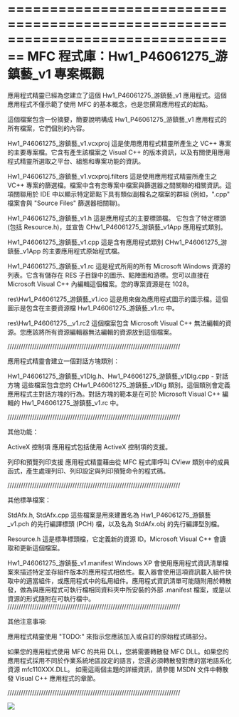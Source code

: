 ﻿================================================================================
    MFC 程式庫：Hw1_P46061275_游鎮藝_v1 專案概觀
===============================================================================

應用程式精靈已經為您建立了這個 Hw1_P46061275_游鎮藝_v1 應用程式。這個應用程式不僅示範了使用 MFC 的基本概念，也是您撰寫應用程式的起點。

這個檔案包含一份摘要，簡要說明構成 Hw1_P46061275_游鎮藝_v1 應用程式的
所有檔案，它們個別的內容。

Hw1_P46061275_游鎮藝_v1.vcxproj
    這是使用應用程式精靈所產生之 VC++ 專案的主要專案檔。它含有產生該檔案之 Visual C++ 的版本資訊，以及有關使用應用程式精靈所選取之平台、組態和專案功能的資訊。

Hw1_P46061275_游鎮藝_v1.vcxproj.filters
    這是使用應用程式精靈所產生之 VC++ 專案的篩選檔。檔案中含有您專案中檔案與篩選器之間關聯的相關資訊。這項關聯用於 IDE 中以顯示特定節點下具有類似副檔名之檔案的群組 (例如，".cpp" 檔案會與 "Source Files" 篩選器相關聯)。

Hw1_P46061275_游鎮藝_v1.h
    這是應用程式的主要標頭檔。
    它包含了特定標頭 (包括 Resource.h)，並宣告 CHw1_P46061275_游鎮藝_v1App 應用程式類別。

Hw1_P46061275_游鎮藝_v1.cpp
    這是含有應用程式類別 CHw1_P46061275_游鎮藝_v1App 的主要應用程式原始程式檔。

Hw1_P46061275_游鎮藝_v1.rc
    這是程式所用的所有 Microsoft Windows 資源的列表。它含有儲存在 RES 子目錄中的圖示、點陣圖和游標。您可以直接在 Microsoft Visual C++ 內編輯這個檔案。您的專案資源是在 1028。

res\Hw1_P46061275_游鎮藝_v1.ico
    這是用來做為應用程式圖示的圖示檔。這個圖示是包含在主要資源檔 Hw1_P46061275_游鎮藝_v1.rc 中。

res\Hw1_P46061275__v1.rc2
    這個檔案包含 Microsoft Visual C++ 無法編輯的資源。您應該將所有資源編輯器無法編輯的資源放到這個檔案。


/////////////////////////////////////////////////////////////////////////////

應用程式精靈會建立一個對話方塊類別：

Hw1_P46061275_游鎮藝_v1Dlg.h、Hw1_P46061275_游鎮藝_v1Dlg.cpp - 對話方塊
    這些檔案包含您的 CHw1_P46061275_游鎮藝_v1Dlg 類別。這個類別會定義應用程式主對話方塊的行為。對話方塊的範本是在可於 Microsoft Visual C++ 編輯的 Hw1_P46061275_游鎮藝_v1.rc 中。

/////////////////////////////////////////////////////////////////////////////

其他功能：

ActiveX 控制項
    應用程式包括使用 ActiveX 控制項的支援。

列印和預覽列印支援
    應用程式精靈藉由從 MFC 程式庫呼叫 CView 類別中的成員函式，產生處理列印、列印設定與列印預覽命令的程式碼。

/////////////////////////////////////////////////////////////////////////////

其他標準檔案：

StdAfx.h, StdAfx.cpp
    這些檔案是用來建置名為 Hw1_P46061275_游鎮藝_v1.pch 的先行編譯標頭 (PCH) 檔，以及名為 StdAfx.obj 的先行編譯型別檔。

Resource.h
    這是標準標頭檔，它定義新的資源 ID。Microsoft Visual C++ 會讀取和更新這個檔案。

Hw1_P46061275_游鎮藝_v1.manifest
	Windows XP 會使用應用程式資訊清單檔案來描述特定並存組件版本的應用程式相依性。載入器會使用這項資訊載入組件快取中的適當組件，或應用程式中的私用組件。應用程式資訊清單可能隨附用於轉散發，做為與應用程式可執行檔相同資料夾中所安裝的外部 .manifest 檔案，或是以資源的形式隨附在可執行檔中。
/////////////////////////////////////////////////////////////////////////////

其他注意事項:

應用程式精靈使用 "TODO:" 來指示您應該加入或自訂的原始程式碼部分。

如果您的應用程式使用 MFC 的共用 DLL，您將需要轉散發 MFC DLL。如果您的應用程式採用不同於作業系統地區設定的語言，您還必須轉散發對應的當地語系化資源 mfc110XXX.DLL。
如需這兩個主題的詳細資訊，請參閱 MSDN 文件中轉散發 Visual C++ 應用程式的章節。

/////////////////////////////////////////////////////////////////////////////

![]("eye.jpg")
